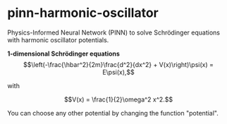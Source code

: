 # pinn-harmonic-oscillator
Physics-Informed Neural Network (PINN) to solve Schr&ouml;dinger equations with harmonic oscillator potentials.

**1-dimensional Schr&ouml;dinger equations**
$$\left(-\frac{\hbar^2}{2m}\frac{d^2}{dx^2} + V(x)\right)\psi(x) = E\psi(x),$$

with

$$V(x) = \frac{1}{2}\omega^2 x^2.$$

You can choose any other potential by changing the function "potential".
